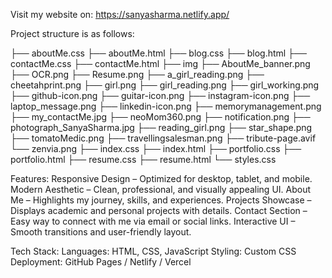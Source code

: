 Visit my website on:
https://sanyasharma.netlify.app/

Project structure is as follows:

├── aboutMe.css
├── aboutMe.html
├── blog.css
├── blog.html
├── contactMe.css
├── contactMe.html
├── img
    ├── AboutMe_banner.png
    ├── OCR.png
    ├── Resume.png
    ├── a_girl_reading.png
    ├── cheetahprint.png
    ├── girl.png
    ├── girl_reading.png
    ├── girl_working.png
    ├── github-icon.png
    ├── guitar-icon.png
    ├── instagram-icon.png
    ├── laptop_message.png
    ├── linkedin-icon.png
    ├── memorymanagement.png
    ├── my_contactMe.jpg
    ├── neoMom360.png
    ├── notification.png
    ├── photograph_SanyaSharma.jpg
    ├── reading_girl.png
    ├── star_shape.png
    ├── tomatoMedic.png
    ├── travellingsalesman.png
    ├── tribute-page.avif
    └── zenvia.png
├── index.css
├── index.html
├── portfolio.css
├── portfolio.html
├── resume.css
├── resume.html
└── styles.css


Features:
Responsive Design – Optimized for desktop, tablet, and mobile.
Modern Aesthetic – Clean, professional, and visually appealing UI.
About Me – Highlights my journey, skills, and experiences.
Projects Showcase – Displays academic and personal projects with details.
Contact Section – Easy way to connect with me via email or social links.
Interactive UI – Smooth transitions and user-friendly layout.


Tech Stack:
Languages: HTML, CSS, JavaScript
Styling: Custom CSS
Deployment: GitHub Pages / Netlify / Vercel



